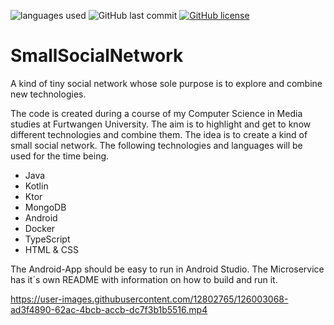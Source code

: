 ![languages used](https://img.shields.io/github/languages/count/AljoshaVieth/SmallSocialNetwork)
![GitHub last commit](https://img.shields.io/github/last-commit/AljoshaVieth/SmallSocialNetwork)
[![GitHub license](https://img.shields.io/badge/license-Apache%20License%202.0-blue.svg?style=flat)](https://www.apache.org/licenses/LICENSE-2.0)
# SmallSocialNetwork
A kind of tiny social network whose sole purpose is to explore and combine new technologies.

The code is created during a course of my Computer Science in Media studies at Furtwangen University. The aim is to highlight and get to know different technologies and combine them. The idea is to create a kind of small social network. The following technologies and languages will be used for the time being.

* Java
* Kotlin
* Ktor
* MongoDB
* Android
* Docker
* TypeScript
* HTML & CSS

The Android-App should be easy to run in Android Studio. The Microservice has it´s own README with information on how to build and run it. 



https://user-images.githubusercontent.com/12802765/126003068-ad3f4890-62ac-4bcb-accb-dc7f3b1b5516.mp4



